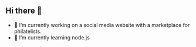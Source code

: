 ## Hi there 👋

- 🔭 I’m currently working on a social media website with a marketplace for philatelists.
- 🌱 I’m currently learning node.js
  
